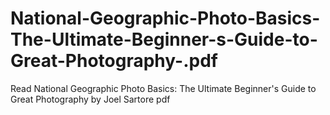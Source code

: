 # National-Geographic-Photo-Basics-The-Ultimate-Beginner-s-Guide-to-Great-Photography-.pdf
Read National Geographic Photo Basics: The Ultimate Beginner's Guide to Great Photography by Joel Sartore pdf
